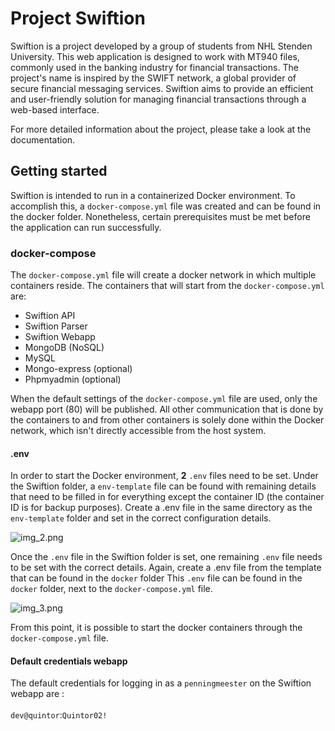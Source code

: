 # Project Swiftion
Swiftion is a project developed by a group of students from NHL Stenden University.
This web application is designed to work with MT940 files, commonly used in the banking industry for financial transactions. 
The project's name is inspired by the SWIFT network, a global provider of secure financial messaging services. 
Swiftion aims to provide an efficient and user-friendly solution for managing financial transactions through a web-based interface.

For more detailed information about the project, please take a look at the documentation.

## Getting started
Swiftion is intended to run in a containerized Docker environment. To accomplish this, a `docker-compose.yml` 
file was created and can be found in the docker folder. Nonetheless, certain prerequisites must be met before the application can run successfully.

### docker-compose
The `docker-compose.yml` file will create a docker network in which multiple containers reside. 
The containers that will start from the `docker-compose.yml` are:

- Swiftion API
- Swiftion Parser
- Swiftion Webapp
- MongoDB (NoSQL)
- MySQL
- Mongo-express (optional)
- Phpmyadmin (optional)

When the default settings of the `docker-compose.yml` file are used, only the webapp port (80) will be published.
All other communication that is done by the containers to and from other containers is solely done within the Docker network, which isn't directly
accessible from the host system.

#### .env
In order to start the Docker environment, **2** `.env` files need to be set. Under the Swiftion folder, a `env-template` file
can be found with remaining details that need to be filled in for everything except the container ID (the container ID is for backup purposes).
Create a .env file in the same directory as the `env-template` folder and set in the correct configuration details.

![img_2.png](.gitlab/readme/img_2.png)

Once the `.env` file in the Swiftion folder is set, one remaining `.env` file needs to be set with the correct details. 
Again, create a .env file from the template that can be found in the `docker` folder This `.env` file can be found in the `docker` folder, 
next to the `docker-compose.yml` file.

![img_3.png](.gitlab/readme/img_3.png)

From this point, it is possible to start the docker containers through the `docker-compose.yml` file.

#### Default credentials webapp
The default credentials for logging in as a `penningmeester` on the Swiftion webapp are : \
\
`dev@quintor`:`Quintor02!`




